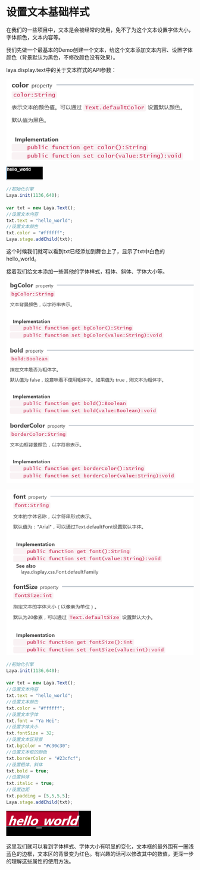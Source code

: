 # 设置文本基础样式

在我们的一些项目中，文本是会被经常的使用，免不了为这个文本设置字体大小，字体颜色，文本内容等。

我们先做一个最基本的Demo创建一个文本，给这个文本添加文本内容、设置字体颜色（背景默认为黑色，不修改颜色没有效果）。

laya.display.text中的关于文本样式的API参数：

![1](img/1.png)</br>

![2](img/2.png)</br>

```typescript
//初始化引擎
Laya.init(1136,640);

var txt = new Laya.Text();
//设置文本内容
txt.text = "hello_world";
//设置文本颜色
txt.color = "#ffffff";
Laya.stage.addChild(txt);
```

这个时候我们就可以看到txt已经添加到舞台上了，显示了txt中白色的hello_world。

接着我们给文本添加一些其他的字体样式，粗体、斜体、字体大小等。

![3](img/3.png)<br/>

![4](img/4.png)<br/>

```typescript
//初始化引擎
Laya.init(1136,640);

var txt = new Laya.Text();
//设置文本内容
txt.text = "hello_world";
//设置文本颜色
txt.color = "#ffffff";
//设置文本字体
txt.font = "Ya Hei";
//设置字体大小
txt.fontSize = 32;
//设置文本区背景
txt.bgColor = "#c30c30";
//设置文本框的颜色
txt.borderColor = "#23cfcf";
//设置粗体、斜体
txt.bold = true;
//设置斜体
txt.italic = true;
//设置边距
txt.padding = [5,5,5,5];  
Laya.stage.addChild(txt);
```

![5](img/5.png)</br>

这里我们就可以看到字体样式、字体大小有明显的变化，文本框的最外围有一圈浅蓝色的边框，文本区的背景变为红色。有兴趣的话可以修改其中的数值，更深一步的理解这些属性的使用方法。